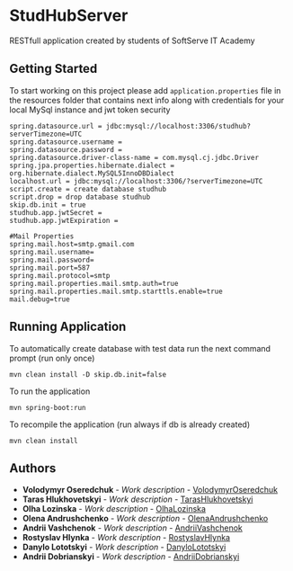 # StudHubServer

RESTfull application created by students of SoftServe IT Academy

## Getting Started

To start working on this project please add `application.properties` file in the resources folder
that contains next info along with credentials for your local MySql instance and jwt token security


```
spring.datasource.url = jdbc:mysql://localhost:3306/studhub?serverTimezone=UTC
spring.datasource.username = 
spring.datasource.password = 
spring.datasource.driver-class-name = com.mysql.cj.jdbc.Driver
spring.jpa.properties.hibernate.dialect = org.hibernate.dialect.MySQL5InnoDBDialect
localhost.url = jdbc:mysql://localhost:3306/?serverTimezone=UTC
script.create = create database studhub
script.drop = drop database studhub
skip.db.init = true
studhub.app.jwtSecret =
studhub.app.jwtExpiration =

#Mail Properties
spring.mail.host=smtp.gmail.com
spring.mail.username=
spring.mail.password=
spring.mail.port=587
spring.mail.protocol=smtp
spring.mail.properties.mail.smtp.auth=true
spring.mail.properties.mail.smtp.starttls.enable=true
mail.debug=true
```

## Running Application

To automatically create database with test data run the next command prompt
(run only once)
```
mvn clean install -D skip.db.init=false
```

To run the application
```
mvn spring-boot:run
```

To recompile the application
(run always if db is already created)
```
mvn clean install
```

## Authors

* **Volodymyr Oseredchuk** - *Work description* - [VolodymyrOseredchuk](https://github.com/volodymyroseredchuk)
* **Taras Hlukhovetskyi** - *Work description* - [TarasHlukhovetskyi](https://github.com/tarasgl)
* **Olha Lozinska** - *Work description* - [OlhaLozinska](https://github.com/OlhaLozinska)
* **Olena Andrushchenko** - *Work description* - [OlenaAndrushchenko](https://github.com/diru4ova)
* **Andrii Vashchenok** - *Work description* - [AndriiVashchenok](https://github.com/Zap1999)
* **Rostyslav Hlynka** - *Work description* - [RostyslavHlynka](https://github.com/Jarvizzik)
* **Danylo Lototskyi** - *Work description* - [DanyloLototskyi](https://github.com/DaNkOLULzz)
* **Andrii Dobrianskyi** - *Work description* - [AndriiDobrianskyi](https://github.com/andriydobrianskiy)
